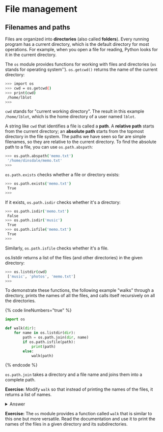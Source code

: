 # File management

## Filenames and paths

Files are organized into **directories** (also called **folders**). Every running program has a current directory, which is the default directory for most operations. For example, when you open a file for reading, Python looks for it in the current directory.

The `os` module provides functions for working with files and directories (`os` stands for operating system''). `os.getcwd()` returns the name of the current directory:

```bash
>>> import os 
>>> cwd = os.getcwd()
>>> print(cwd) 
 /home/lblot
>>>
```

`cwd` stands for "current working directory". The result in this example `/home/lblot`, which is the home directory of a user named `lblot`.

A string like `cwd` that identifies a file is called a **path**. A **relative path** starts from the current directory; an **absolute path** starts from the topmost directory in the file system. The paths we have seen so far are simple filenames, so they are relative to the current directory. To find the absolute path to a file, you can use `os.path.abspath`:

```bash
>>> os.path.abspath('memo.txt')
 '/home/dinsdale/memo.txt' 
>>>
```

`os.path.exists` checks whether a file or directory exists:

```bash
>>> os.path.exists('memo.txt') 
 True 
>>>
```

If it exists, `os.path.isdir` checks whether it's a directory:

```bash
>>> os.path.isdir('memo.txt') 
 False 
>>> os.path.isdir('music')
 True 
>>> os.path.isfile('memo.txt') 
 True 
>>> 
```

Similarly, `os.path.isfile` checks whether it's a file.

&#x20;os.listdir returns a list of the files (and other directories) in the given directory:

```bash
>>> os.listdir(cwd)
 ['music', 'photos', 'memo.txt'] 
>>> 
```

To demonstrate these functions, the following example "walks" through a directory, prints the names of all the files, and calls itself recursively on all the directories.

{% code lineNumbers="true" %}
```python
import os

def walk(dir): 
    for name in os.listdir(dir): 
        path = os.path.join(dir, name)
        if os.path.isfile(path):
            print(path)    
        else:
            walk(path)
```
{% endcode %}

`os.path.join` takes a directory and a file name and joins them into a complete path.

**Exercise:** Modify `walk` so that instead of printing the names of the files, it returns a list of names.&#x20;

<details>

<summary>Answer</summary>



</details>

**Exercise:** The `os` module provides a function called `walk` that is similar to this one but more versatile. Read the documentation and use it to print the names of the files in a given directory and its subdirectories.
